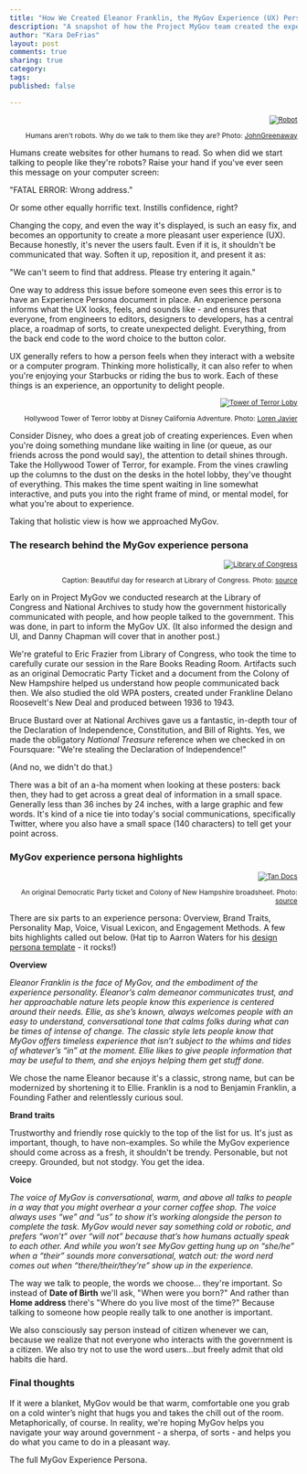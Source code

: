 ```yaml
---
title: "How We Created Eleanor Franklin, the MyGov Experience (UX) Persona"
description: "A snapshot of how the Project MyGov team created the experience (UX) persona for the project, including Library of Congress research and usability."
author: "Kara DeFrias"
layout: post
comments: true
sharing: true
category: 
tags: 
published: false

---
```



<div class="alignright" style="text-align:right; font-size: 12px;" markdown="1">

<a href="http://presidential-innovation-fellows.github.com/mygov/images/content/robot-JohnGreenaway.jpg"><img src="http://presidential-innovation-fellows.github.com/mygov/images/content/robot-JohnGreenaway-thumb.jpg" alt="Robot"></a><br />

Humans aren't robots. Why do we talk to them like they are? Photo: [JohnGreenaway](http://www.flickr.com/photos/johngreenaway/3356358479)

</div>

Humans create websites for other humans to read. So when did we start talking to people like they're robots? Raise your hand if you've ever seen this message on your computer screen:

"FATAL ERROR: Wrong address."

Or some other equally horrific text. Instills confidence, right?

Changing the copy, and even the way it's displayed, is such an easy fix, and becomes an opportunity to create a more pleasant user experience (UX). Because honestly, it's never the users fault. Even if it is, it shouldn't be communicated that way. Soften it up, reposition it, and present it as:

"We can't seem to find that address. Please try entering it again."

One way to address this issue before someone even sees this error is to have an Experience Persona document in place. An experience persona informs what the UX looks, feels, and sounds like - and ensures that everyone, from engineers to editors, designers to developers, has a central place, a roadmap of sorts, to create unexpected delight. Everything, from the back end code to the word choice to the button color.

<!-- more -->

UX generally refers to how a person feels when they interact with a website or a computer program. Thinking more holistically, it can also refer to when you're enjoying your Starbucks or riding the bus to work. Each of these things is an experience, an opportunity to delight people.

<div class="alignright" style="text-align:right; font-size: 12px;" markdown="1">

<a href="http://presidential-innovation-fellows.github.com/mygov/images/content/Hollywood-Tower-of-Terror-Loren-Javier.jpg"><img src="http://presidential-innovation-fellows.github.com/mygov/images/content/Hollywood-Tower-of-Terror-Loren-Javier-thumb.jpg" alt="Tower of Terror Loby"></a><br />

Hollywood Tower of Terror lobby at Disney California Adventure. Photo: [Loren Javier](http://www.flickr.com/photos/lorenjavier/6661295397)

</div>

Consider Disney, who does a great job of creating experiences. Even when you're doing something mundane like waiting in line (or queue, as our friends across the pond would say), the attention to detail shines through. Take the Hollywood Tower of Terror, for example. From the vines crawling up the columns to the dust on the desks in the hotel lobby, they've thought of everything. This makes the time spent waiting in line somewhat interactive, and puts you into the right frame of mind, or mental model, for what you're about to experience.

Taking that holistic view is how we approached MyGov.

### The research behind the MyGov experience persona

<div class="alignright" style="text-align:right; font-size: 12px;" markdown="1">

<a href="http://presidential-innovation-fellows.github.com/mygov/images/content/Library-of-Congress-Kara-DeFrias.JPG"><img src="http://presidential-innovation-fellows.github.com/mygov/images/content/Library-of-Congress-Kara-DeFrias-thumb.jpg" alt="Library of Congress"></a><br />

Caption: Beautiful day for research at Library of Congress. Photo: [source](https://twitter.com/californiakara)

</div>

Early on in Project MyGov we conducted research at the Library of Congress and National Archives to study how the government historically communicated with people, and how people talked to the government. This was done, in part to inform the MyGov UX. (It also informed the design and UI, and Danny Chapman will cover that in another post.)

We're grateful to Eric Frazier from Library of Congress, who took the time to carefully curate our session in the Rare Books Reading Room. Artifacts such as an original Democratic Party Ticket and a document from the Colony of New Hampshire helped us understand how people communicated back then. We also studied the old WPA posters, created under Frankline Delano Roosevelt's New Deal and produced between 1936 to 1943.

Bruce Bustard over at National Archives gave us a fantastic, in-depth tour of the Declaration of Independence, Constitution, and Bill of Rights. Yes, we made the obligatory *National Treasure* reference when we checked in on Foursquare: "We're stealing the Declaration of Independence!"

(And no, we didn't do that.)

There was a bit of an a-ha moment when looking at these posters: back then, they had to get across a great deal of information in a small space. Generally less than 36 inches by 24 inches, with a large graphic and few words. It's kind of a nice tie into today's social communications, specifically Twitter, where you also have a small space (140 characters) to tell get your point across.

### MyGov experience persona highlights

<div class="alignright" style="text-align:right; font-size: 12px;" markdown="1">

<a href="http://presidential-innovation-fellows.github.com/mygov/images/content/Democratic-Ticket-Colony-of-New-Hampshire-Kara-DeFrias.JPG"><img src="http://presidential-innovation-fellows.github.com/mygov/images/content/Democratic-Ticket-Colony-of-New-Hampshire-Kara-DeFrias-thumb.jpg" alt="Tan Docs"></a><br />

An original Democratic Party ticket and Colony of New Hampshire broadsheet. Photo: [source](https://twitter.com/californiakara)

</div>

There are six parts to an experience persona: Overview, Brand Traits, Personality Map, Voice, Visual Lexicon, and Engagement Methods. A few bits highlights called out below. (Hat tip to Aarron Waters for his [design persona template](http://aarronwalter.com/design-personas/) - it rocks!)

**Overview**

*Eleanor Franklin is the face of MyGov, and the embodiment of the experience personality. Eleanor’s calm demeanor communicates trust, and her approachable nature lets people know this experience is centered around their needs. Ellie, as she’s known, always welcomes people with an easy to understand, conversational tone that calms folks during what can be times of intense of change. The classic style lets people know that MyGov offers timeless experience that isn’t subject to the whims and tides of whatever’s “in” at the moment. Ellie likes to give people information that may be useful to them, and she enjoys helping them get stuff done.*

We chose the name Eleanor because it's a classic, strong name, but can be modernized by shortening it to Ellie. Franklin is a nod to Benjamin Franklin, a Founding Father and relentlessly curious soul.

**Brand traits**

Trustworthy and friendly rose quickly to the top of the list for us. It's just as important, though, to have non-examples. So while the MyGov experience should come across as a fresh, it shouldn't be trendy. Personable, but not creepy. Grounded, but not stodgy. You get the idea.

**Voice**

*The voice of MyGov is conversational, warm, and above all talks to people in a way that you might overhear a your corner coffee shop. The voice always uses “we” and “us” to show it’s working alongside the person to complete the task. MyGov would never say something cold or robotic, and prefers “won’t” over “will not” because that’s how humans actually speak to each other. And while you won’t see MyGov getting hung up on “she/he” when a “their” sounds more conversational, watch out: the word nerd comes out when “there/their/they’re” show up in the experience.*

The way we talk to people, the words we choose... they're important. So instead of **Date of Birth** we'll ask, "When were you born?" And rather than **Home address** there's "Where do you live most of the time?" Because talking to someone how people really talk to one another is important.

We also consciously say person instead of citizen whenever we can, because we realize that not everyone who interacts with the government is a citizen. We also try not to use the word users...but freely admit that old habits die hard.

### Final thoughts

If it were a blanket, MyGov would be that warm, comfortable one you grab on a cold winter’s night that hugs you and takes the chill out of the room. Metaphorically, of course. In reality, we're hoping MyGov helps you navigate your way around government - a sherpa, of sorts - and helps you do what you came to do in a pleasant way.

The full MyGov Experience Persona.
